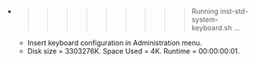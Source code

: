 * >>>>>>>>> Running inst-std-system-keyboard.sh ...
  * Insert keyboard configuration in Administration menu.
  * Disk size = 3303276K. Space Used = 4K. Runtime = 00:00:00:01.
